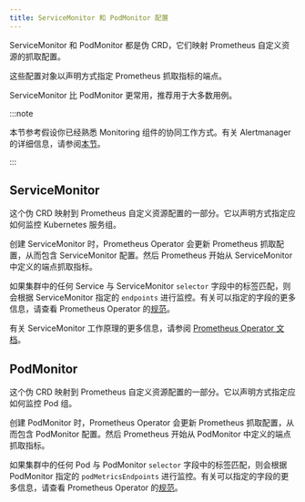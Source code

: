 ```yaml
---
title: ServiceMonitor 和 PodMonitor 配置
---
```


ServiceMonitor 和 PodMonitor 都是伪 CRD，它们映射 Prometheus 自定义资源的抓取配置。

这些配置对象以声明方式指定 Prometheus 抓取指标的端点。

ServiceMonitor 比 PodMonitor 更常用，推荐用于大多数用例。

:::note

本节参考假设你已经熟悉 Monitoring 组件的协同工作方式。有关 Alertmanager 的详细信息，请参阅[本节](../../integrations-in-rancher/monitoring-and-alerting/how-monitoring-works.md)。

:::

## ServiceMonitor

这个伪 CRD 映射到 Prometheus 自定义资源配置的一部分。它以声明方式指定应如何监控 Kubernetes 服务组。

创建 ServiceMonitor 时，Prometheus Operator 会更新 Prometheus 抓取配置，从而包含 ServiceMonitor 配置。然后 Prometheus 开始从 ServiceMonitor 中定义的端点抓取指标。

如果集群中的任何 Service 与 ServiceMonitor `selector` 字段中的标签匹配，则会根据 ServiceMonitor 指定的 `endpoints` 进行监控。有关可以指定的字段的更多信息，请查看 Prometheus Operator 的[规范](https://github.com/prometheus-operator/prometheus-operator/blob/master/Documentation/api.md#servicemonitor)。

有关 ServiceMonitor 工作原理的更多信息，请参阅 [Prometheus Operator 文档](https://github.com/prometheus-operator/prometheus-operator/blob/master/Documentation/user-guides/running-exporters.md)。

## PodMonitor

这个伪 CRD 映射到 Prometheus 自定义资源配置的一部分。它以声明方式指定应如何监控 Pod 组。

创建 PodMonitor 时，Prometheus Operator 会更新 Prometheus 抓取配置，从而包含 PodMonitor 配置。然后 Prometheus 开始从 PodMonitor 中定义的端点抓取指标。

如果集群中的任何 Pod 与 PodMonitor `selector` 字段中的标签匹配，则会根据 PodMonitor 指定的 `podMetricsEndpoints` 进行监控。有关可以指定的字段的更多信息，请查看 Prometheus Operator 的[规范](https://github.com/prometheus-operator/prometheus-operator/blob/master/Documentation/api.md#podmonitorspec)。

